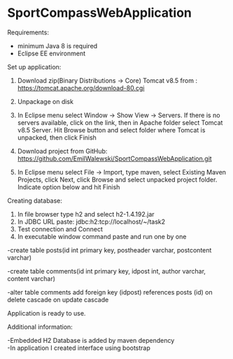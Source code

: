 # SportCompassWebApplication

Requirements:
- minimum Java 8 is required
- Eclipse EE environment

Set up application:

1. Download zip(Binary Distributions -> Core) Tomcat v8.5 from : https://tomcat.apache.org/download-80.cgi

2. Unpackage on disk

3. In Eclipse menu select Window -> Show View -> Servers. If there is no servers available, click on the link, 
then in Apache folder select Tomcat v8.5 Server. Hit Browse button and select folder where Tomcat is unpacked, then click Finish

4. Download project from GitHub: https://github.com/EmilWalewski/SportCompassWebApplication.git

5. In Eclipse menu select File -> Import, type maven, select Existing Maven Projects, click Next, click Browse and select unpacked project folder. Indicate option below and hit Finish

Creating database:

1. In file browser type h2 and select h2-1.4.192.jar
2. In JDBC URL paste: jdbc:h2:tcp://localhost/~/task2
3. Test connection and Connect
4. In executable window command paste and run one by one

-create table posts(id int primary key, postheader varchar, postcontent varchar)

-create table comments(id int primary key, idpost int, author varchar, content varchar)

-alter table  comments add  foreign key (idpost) references posts (id) on delete cascade on update cascade

Application is ready to use.

Additional information:

-Embedded H2 Database is added by maven dependency  
-In application I created interface using bootstrap

